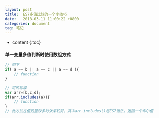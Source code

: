 ```yaml
---
layout: post
title:  ES7多值比较的一个小技巧
date:   2018-03-11 11:00:22 +0800
categories: document
tag: 笔记
---
```


* content
{:toc}

####  单一变量多值判断时使用数组方式

```javascript
// 如下
if( a == b || a == c || a == d ){
    // function
}

// 可改写成
var arr=[b,c,d];
if(arr.includes(a)){
    // function
}
// 此方法在值数量较多时效果较好，其中arr.includes()是ES7语法，返回一个布尔值

```
